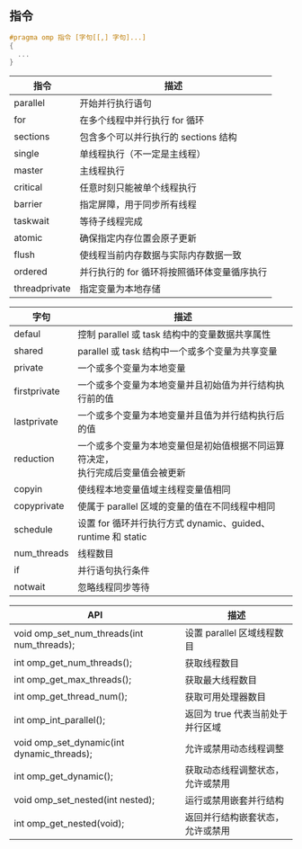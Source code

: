 ## 指令

```c++
#pragma omp 指令 [字句[[,] 字句]...]
{
  ...  
}
```

| 指令          | 描述                                        |
| ------------- | ------------------------------------------- |
| parallel      | 开始并行执行语句                            |
| for           | 在多个线程中并行执行 for 循环               |
| sections      | 包含多个可以并行执行的 sections 结构        |
| single        | 单线程执行（不一定是主线程）                |
| master        | 主线程执行                                  |
| critical       | 任意时刻只能被单个线程执行                  |
| barrier       | 指定屏障，用于同步所有线程                  |
| taskwait      | 等待子线程完成                              |
| atomic        | 确保指定内存位置会原子更新                  |
| flush         | 使线程当前内存数据与实际内存数据一致        |
| ordered       | 并行执行的 for 循环将按照循环体变量循序执行 |
| threadprivate | 指定变量为本地存储                          |

| 字句         | 描述                                                         |
| ------------ | ------------------------------------------------------------ |
| defaul       | 控制 parallel 或 task 结构中的变量数据共享属性               |
| shared       | parallel 或 task 结构中一个或多个变量为共享变量              |
| private      | 一个或多个变量为本地变量                                     |
| firstprivate | 一个或多个变量为本地变量并且初始值为并行结构执行前的值       |
| lastprivate  | 一个或多个变量为本地变量并且值为并行结构执行后的值           |
| reduction    | 一个或多个变量为本地变量但是初始值根据不同运算符决定，<br />执行完成后变量值会被更新 |
| copyin       | 使线程本地变量值域主线程变量值相同                           |
| copyprivate  | 使属于 parallel 区域的变量的值在不同线程中相同               |
| schedule     | 设置 for 循环并行执行方式 dynamic、guided、runtime 和 static |
| num_threads  | 线程数目                                                     |
| if           | 并行语句执行条件                                             |
| notwait      | 忽略线程同步等待                                             |

| API                                        | 描述                             |
| ------------------------------------------ | -------------------------------- |
| void omp_set_num_threads(int num_threads); | 设置 parallel 区域线程数目       |
| int omp_get_num_threads();                 | 获取线程数目                     |
| int omp_get_max_threads();                 | 获取最大线程数目                 |
| int omp_get_thread_num();                  | 获取可用处理器数目               |
| int omp_int_parallel();                    | 返回为 true 代表当前处于并行区域 |
| void omp_set_dynamic(int dynamic_threads); | 允许或禁用动态线程调整           |
| int omp_get_dynamic();                     | 获取动态线程调整状态，允许或禁用 |
| void omp_set_nested(int nested);           | 运行或禁用嵌套并行结构           |
| int omp_get_nested(void);                  | 返回并行结构嵌套状态，允许或禁用 |

